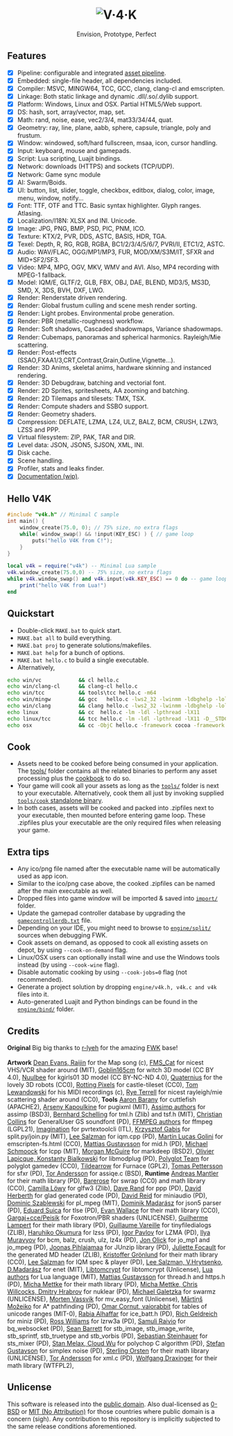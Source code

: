 <h1 align="center"><img src="https://v4k.dev/logo.png" alt="V·4·K"></img></h1>
<p align="center">
Envision, Prototype, Perfect<br/>
</p>

## Features
- [x] Pipeline: configurable and integrated [asset pipeline](tools/cook.ini).
- [x] Embedded: single-file header, all dependencies included.
- [x] Compiler: MSVC, MINGW64, TCC, GCC, clang, clang-cl and emscripten.
- [x] Linkage: Both static linkage and dynamic .dll/.so/.dylib support. 
- [x] Platform: Windows, Linux and OSX. Partial HTML5/Web support.
- [x] DS: hash, sort, array/vector, map, set.
- [x] Math: rand, noise, ease, vec2/3/4, mat33/34/44, quat.
- [x] Geometry: ray, line, plane, aabb, sphere, capsule, triangle, poly and frustum.
- [x] Window: windowed, soft/hard fullscreen, msaa, icon, cursor handling.
- [x] Input: keyboard, mouse and gamepads.
- [x] Script: Lua scripting, Luajit bindings.
- [x] Network: downloads (HTTPS) and sockets (TCP/UDP). <!-- [*] Object, GameObject, W/ECS -->
- [x] Network: Game sync module
- [x] AI: Swarm/Boids.
- [x] UI: button, list, slider, toggle, checkbox, editbox, dialog, color, image, menu, window, notify...
- [x] Font: TTF, OTF and TTC. Basic syntax highlighter. Glyph ranges. Atlasing.
- [x] Localization/I18N: XLSX and INI. Unicode.
- [x] Image: JPG, PNG, BMP, PSD, PIC, PNM, ICO.
- [x] Texture: KTX/2, PVR, DDS, ASTC, BASIS, HDR, TGA.
- [x] Texel: Depth, R, RG, RGB, RGBA, BC1/2/3/4/5/6/7, PVRI/II, ETC1/2, ASTC.
- [x] Audio: WAV/FLAC, OGG/MP1/MP3, FUR, MOD/XM/S3M/IT, SFXR and MID+SF2/SF3.
- [x] Video: MP4, MPG, OGV, MKV, WMV and AVI. Also, MP4 recording with MPEG-1 fallback.
- [x] Model: IQM/E, GLTF/2, GLB, FBX, OBJ, DAE, BLEND, MD3/5, MS3D, SMD, X, 3DS, BVH, DXF, LWO.
- [x] Render: Renderstate driven rendering.
- [x] Render: Global frustum culling and scene mesh render sorting.
- [x] Render: Light probes. Environmental probe generation.
- [x] Render: PBR (metallic-roughness) workflow. <!-- @todo: merge demo_pbr.c rendering code into v4k_render.c -->
- [x] Render: Soft shadows, Cascaded shadowmaps, Variance shadowmaps.
- [x] Render: Cubemaps, panoramas and spherical harmonics. Rayleigh/Mie scattering.
- [x] Render: Post-effects (SSAO,FXAA1/3,CRT,Contrast,Grain,Outline,Vignette...).
- [x] Render: 3D Anims, skeletal anims, hardware skinning and instanced rendering.
- [x] Render: 3D Debugdraw, batching and vectorial font.
- [x] Render: 2D Sprites, spritesheets, AA zooming and batching.
- [x] Render: 2D Tilemaps and tilesets: TMX, TSX.
- [x] Render: Compute shaders and SSBO support.
- [x] Render: Geometry shaders.
- [x] Compression: DEFLATE, LZMA, LZ4, ULZ, BALZ, BCM, CRUSH, LZW3, LZSS and PPP.
- [x] Virtual filesystem: ZIP, PAK, TAR and DIR.
- [x] Level data: JSON, JSON5, SJSON, XML, INI.
- [x] Disk cache.
- [x] Scene handling.
- [x] Profiler, stats and leaks finder.
- [x] [Documentation (wip)](https://v4k.dev).

## Hello V4K
```C
#include "v4k.h" // Minimal C sample
int main() {
    window_create(75.0, 0); // 75% size, no extra flags
    while( window_swap() && !input(KEY_ESC) ) { // game loop
        puts("hello V4K from C!");
    }
}
```

```lua
local v4k = require("v4k") -- Minimal Lua sample
v4k.window_create(75.0,0) -- 75% size, no extra flags
while v4k.window_swap() and v4k.input(v4k.KEY_ESC) == 0 do -- game loop
    print("hello V4K from Lua!")
end
```

## Quickstart
- Double-click `MAKE.bat` to quick start.
- `MAKE.bat all` to build everything.
- `MAKE.bat proj` to generate solutions/makefiles.
- `MAKE.bat help` for a bunch of options.
- `MAKE.bat hello.c` to build a single executable.
- Alternatively,
```bat
echo win/vc            && cl hello.c
echo win/clang-cl      && clang-cl hello.c
echo win/tcc           && tools\tcc hello.c -m64
echo win/mingw         && gcc   hello.c -lws2_32 -lwinmm -ldbghelp -lole32 -luser32 -lgdi32 -lcomdlg32
echo win/clang         && clang hello.c -lws2_32 -lwinmm -ldbghelp -lole32 -luser32 -lgdi32 -lcomdlg32
echo linux             && cc  hello.c -lm -ldl -lpthread -lX11
echo linux/tcc         && tcc hello.c -lm -ldl -lpthread -lX11 -D__STDC_NO_VLA__
echo osx               && cc -ObjC hello.c -framework cocoa -framework iokit -framework audiotoolbox
```

## Cook
- Assets need to be cooked before being consumed in your application. The [tools/](tools/) folder contains all the related binaries to perform any asset processing plus the [cookbook](tools/cook.ini) to do so.
- Your game will cook all your assets as long as the [`tools/`](tools/) folder is next to your executable. Alternatively, cook them all just by invoking supplied [`tools/cook` standalone binary](tools/). 
- In both cases, assets will be cooked and packed into .zipfiles next to your executable, then mounted before entering game loop. These .zipfiles plus your executable are the only required files when releasing your game.

## Extra tips
- Any ico/png file named after the executable name will be automatically used as app icon.
- Similar to the ico/png case above, the cooked .zipfiles can be named after the main executable as well.
- Dropped files into game window will be imported & saved into [`import/`](engine/art/import/) folder.
- Update the gamepad controller database by upgrading the [`gamecontrollerdb.txt`](engine/art/input/) file.
- Depending on your IDE, you might need to browse to [`engine/split/`](engine/split/) sources when debugging FWK.
- Cook assets on demand, as opposed to cook all existing assets on depot, by using `--cook-on-demand` flag.
- Linux/OSX users can optionally install wine and use the Windows tools instead (by using `--cook-wine` flag).
- Disable automatic cooking by using `--cook-jobs=0` flag (not recommended).
- Generate a project solution by dropping `engine/v4k.h, v4k.c and v4k` files into it.
- Auto-generated Luajit and Python bindings can be found in the [`engine/bind/`](engine/bind/) folder.
<!-- - On windows + vc, you can use `make bindings` or `make docs` to generate everything prior to a release -->
<!-- - Note: Windows: Assimp.dll may need [this package installed](https://www.microsoft.com/en-us/download/confirmation.aspx?id=30679).-->

## Credits
**Original** Big big thanks to [r-lyeh](https://github.com/r-lyeh/fwk) for the amazing [FWK](https://github.com/r-lyeh/FWK) base!<br/><br/>
**Artwork**
[Dean Evans, Raijin](https://youtu.be/RRvYkrrpMKo?t=147) for the Map song (c),
[FMS_Cat](https://gist.github.com/FMS-Cat/a1ccea3ce866c34706084e3526204f4f) for nicest VHS/VCR shader around (MIT),
[Goblin165cm](https://sketchfab.com/3d-models/halloween-little-witch-ccc023590bfb4789af9322864e42d1ab) for witch 3D model (CC BY 4.0),
[Nuulbee](https://sketchfab.com/3d-models/kgirls01-d2f946f58a8040ae993cda70c97b302c) for kgirls01 3D model (CC BY-NC-ND 4.0),
[Quaternius](https://www.patreon.com/quaternius) for the lovely 3D robots (CC0),
[Rotting Pixels](https://opengameart.org/content/2d-castle-platformer-tileset-16x16) for castle-tileset (CC0),
[Tom Lewandowski](https://QuestStudios.com) for his MIDI recordings (c),
[Rye Terrell](https://github.com/wwwtyro/glsl-atmosphere) for nicest rayleigh/mie scattering shader around (CC0),
**Tools**
[Aaron Barany](https://github.com/akb825/Cuttlefish) for cuttlefish (APACHE2),
[Arseny Kapoulkine](https://github.com/zeux/pugixml/) for pugixml (MIT),
[Assimp authors](https://github.com/assimp/assimp) for assimp (BSD3),
[Bernhard Schelling](https://github.com/schellingb/TinySoundFont) for tml.h (Zlib) and tsf.h (MIT),
[Christian Collins](http://www.schristiancollins.com) for GeneralUser GS soundfont (PD),
[FFMPEG authors](https://www.ffmpeg.org/) for ffmpeg (LGPL21),
[Imagination](https://developer.imaginationtech.com/pvrtextool/) for pvrtextoolcli (ITL),
[Krzysztof Gabis](https://github.com/kgabis/ape) for split.py/join.py (MIT),
[Lee Salzman](https://github.com/lsalzman/iqm/tree/5882b8c32fa622eba3861a621bb715d693573420/demo) for iqm.cpp (PD),
[Martín Lucas Golini](https://github.com/SpartanJ/eepp/commit/8552941da19380d7a629c4da80a976aec5d39e5c) for emscripten-fs.html (CC0),
[Mattias Gustavsson](https://github.com/mattiasgustavsson/libs) for mid.h (PD),
[Michael Schmoock](http://github.com/willsteel/lcpp) for lcpp (MIT),
[Morgan McGuire](https://casual-effects.com/markdeep/) for markdeep (BSD2),
[Olivier Lapicque, Konstanty Bialkowski](https://github.com/Konstanty/libmodplug) for libmodplug (PD),
[Polyglot Team](https://docs.google.com/spreadsheets/d/17f0dQawb-s_Fd7DHgmVvJoEGDMH_yoSd8EYigrb0zmM/edit) for polyglot gamedev (CC0),
[Tildearrow](https://github.com/tildearrow/furnace/) for Furnace (GPL2),
[Tomas Pettersson](http://www.drpetter.se/) for sfxr (PD),
[Tor Andersson](https://github.com/ccxvii/asstools) for assiqe.c (BSD),
**Runtime**
[Andreas Mantler](https://github.com/ands) for their math library (PD), 
[Barerose](https://github.com/barerose) for swrap (CC0) and math library (CC0),
[Camilla Löwy](https://github.com/elmindreda) for glfw3 (Zlib),
[Dave Rand](https://tools.ietf.org/html/rfc1978) for ppp (PD),
[David Herberth](https://github.com/dav1dde/) for glad generated code (PD),
[David Reid](https://github.com/mackron) for miniaudio (PD),
[Dominic Szablewski](https://github.com/phoboslab/pl_mpeg) for pl_mpeg (MIT),
[Dominik Madarász](https://github.com/zaklaus) for json5 parser (PD),
[Eduard Suica](https://github.com/eduardsui/tlse) for tlse (PD),
[Evan Wallace](https://github.com/evanw) for their math library (CC0), 
[Gargaj+cce/Peisik](https://github.com/gargaj/foxotron) for Foxotron/PBR shaders (UNLICENSE),
[Guilherme Lampert](https://github.com/glampert) for their math library (PD), 
[Guillaume Vareille](http://tinyfiledialogs.sourceforge.net) for tinyfiledialogs (ZLIB),
[Haruhiko Okumura](https://oku.edu.mie-u.ac.jp/~okumura/compression/) for lzss (PD),
[Igor Pavlov](https://www.7-zip.org/) for LZMA (PD),
[Ilya Muravyov](https://github.com/encode84) for bcm, balz, crush, ulz, lz4x (PD),
[Jon Olick](https://www.jonolick.com/) for jo_mp1 and jo_mpeg (PD),
[Joonas Pihlajamaa](https://github.com/jokkebk/JUnzip) for JUnzip library (PD),
[Juliette Focault](https://github.com/juliettef/IconFontCppHeaders/blob/main/IconsMaterialDesign.h) for the generated MD header (ZLIB),
[Kristoffer Grönlund](https://github.com/krig) for their math library (CC0), 
[Lee Salzman](https://github.com/lsalzman/iqm/tree/5882b8c32fa622eba3861a621bb715d693573420/demo) for IQM spec & player (PD),
[Lee Salzman, V.Hrytsenko, D.Madarász](https://github.com/zpl-c/enet/) for enet (MIT),
[Libtomcrypt](https://github.com/libtom/libtomcrypt) for libtomcrypt (Unlicense),
[Lua authors](https://www.lua.org/) for Lua language (MIT),
[Mattias Gustavsson](https://github.com/mattiasgustavsson/libs) for thread.h and https.h (PD),
[Micha Mettke](https://github.com/vurtun) for their math library (PD),
[Micha Mettke, Chris Willcocks, Dmitry Hrabrov](https://github.com/vurtun/nuklear) for nuklear (PD),
[Michael Galetzka](https://github.com/Cultrarius/Swarmz) for swarmz (UNLICENSE),
[Morten Vassvik](https://github.com/vassvik/mv_easy_font) for mv_easy_font (Unlicense),
[Mārtiņš Možeiko](https://gist.github.com/mmozeiko/68f0a8459ef2f98bcd879158011cc275) for A* pathfinding (PD),
[Omar Cornut, vaiorabbit](https://github.com/ocornut/imgui/pull/3627) for tables of unicode ranges (MIT-0),
[Rabia Alhaffar](https://github.com/Rabios/ice_libs) for ice_batt.h (PD),
[Rich Geldreich](https://github.com/richgel999/miniz) for miniz (PD),
[Ross Williams](http://ross.net/compression/lzrw3a.html) for lzrw3a (PD),
[Samuli Raivio](https://github.com/bqqbarbhg/bq_websocket) for bq_websocket (PD),
[Sean Barrett](https://github.com/nothings) for stb_image, stb_image_write, stb_sprintf, stb_truetype and stb_vorbis (PD),
[Sebastian Steinhauer](https://github.com/kieselsteini) for sts_mixer (PD),
[Stan Melax, Cloud Wu](https://web.archive.org/web/20031204035320/http://www.melax.com/polychop/gdmag.pdf) for polychop C algorithm (PD),
[Stefan Gustavson](https://github.com/stegu/perlin-noise) for simplex noise (PD),
[Sterling Orsten](https://github.com/sgorsten) for their math library (UNLICENSE),
[Tor Andersson](https://github.com/ccxvii/minilibs) for xml.c (PD),
[Wolfgang Draxinger](https://github.com/datenwolf) for their math library (WTFPL2), 

<!--
- [DavidLam](https://en.wikipedia.org/wiki/Tokamak_(software) "for tokamak physics engine (ZLIB)")
- [ID Software, David St-Louis](https://github.com/Daivuk/PureDOOM "for PureDOOM (Doom License)")
- [Miloslav Číž](https://codeberg.org/drummyfish/Anarch "for Anarch (CC0)")
- [Rxi](https://github.com/rxi/autobatch "for lovely sprites & cats demo (MIT)")
-->

## Unlicense
This software is released into the [public domain](https://unlicense.org/). Also dual-licensed as [0-BSD](https://opensource.org/licenses/0BSD) or [MIT (No Attribution)](https://github.com/aws/mit-0) for those countries where public domain is a concern (sigh). Any contribution to this repository is implicitly subjected to the same release conditions aforementioned.
